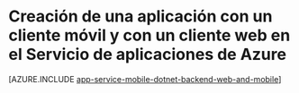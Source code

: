 <properties
	pageTitle="Creación de una aplicación con un cliente móvil y con un cliente web en el Servicio de aplicaciones de Azure"
	description="Creación de una aplicación multicanal y con un cliente de sitio web y un cliente móvil en el Servicio de aplicaciones de Azure."
	services="app-service\web"
	documentationCenter=".net"
	authors="lindydonna"
	manager="dwrede"
	editor=""/>

<tags
	ms.service="app-service-web"
	ms.workload="mobile"
	ms.tgt_pltfrm="NA"
	ms.devlang="dotnet"
	ms.topic="get-started-article"
	ms.date="08/18/2015"
	ms.author="donnam"/>

# Creación de una aplicación con un cliente móvil y con un cliente web en el Servicio de aplicaciones de Azure

[AZURE.INCLUDE [app-service-mobile-dotnet-backend-web-and-mobile](../../includes/app-service-mobile-dotnet-backend-web-and-mobile.md)]

<!---HONumber=August15_HO8-->